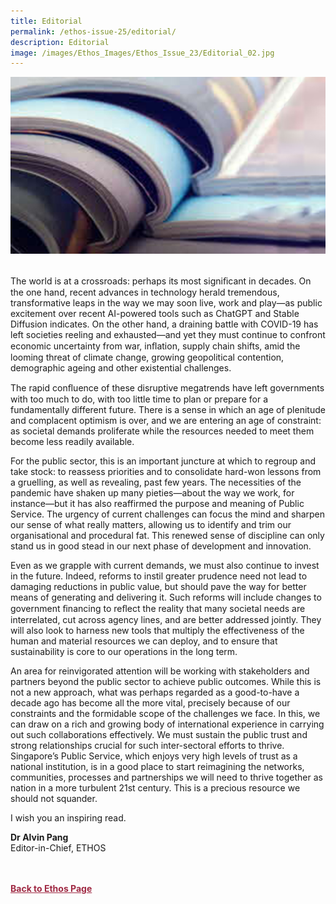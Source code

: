 ```yaml
---
title: Editorial
permalink: /ethos-issue-25/editorial/
description: Editorial
image: /images/Ethos_Images/Ethos_Issue_23/Editorial_02.jpg
---
```

<style>


	
.back a
{
	color: #9f2943;
	font-weight: bold;
}

#banner img
{
	width:100%;
}
	
.author
{
border-bottom: 1px solid black;
margin-top:40px;
padding-bottom:30px;
border-top: 1px solid black;	

}	
	
</style>
	
<div class="background-image">
<img src="/images/Landing_Banner_Images/editorial_landing.jpg">
</div>
<br>

<p>The world is at a crossroads: perhaps its most signiﬁcant in decades. On the one hand, recent advances in technology herald tremendous, transformative leaps in the way we may soon live, work and play—as public excitement over recent AI-powered tools such as ChatGPT and Stable Diffusion indicates. On the other hand, a draining battle with COVID-19 has left societies reeling and exhausted—and yet they must continue to confront economic uncertainty from war, inﬂation, supply chain shifts, amid the looming threat of climate change, growing geopolitical contention, demographic ageing and other existential challenges.</p>

<p>The rapid conﬂuence of these disruptive megatrends have left governments with too much to do, with too little time to plan or prepare for a fundamentally different future. There is a sense in which an age of plenitude and complacent optimism is over, and we are entering an age of constraint: as societal demands proliferate while the resources needed to meet them become less readily available.</p>

<p>For the public sector, this is an important juncture at which to regroup and take stock: to reassess priorities and to consolidate hard-won lessons from a gruelling, as well as revealing, past few years. The necessities of the pandemic have shaken up many pieties—about the way we work, for instance—but it has also reaffirmed the purpose and meaning of Public Service. The urgency of current challenges can focus the mind and sharpen our sense of what really matters, allowing us to identify and trim our organisational and procedural fat. This renewed sense of discipline can only stand us in good stead in our next phase of development and innovation.</p>	
	
<p>Even as we grapple with current demands, we must also continue to invest in the future. Indeed, reforms to instil greater prudence need not lead to damaging reductions in public value, but should pave the way for better means of generating and delivering it. Such reforms will include changes to government ﬁnancing to reﬂect the reality that many societal needs are interrelated, cut across agency lines, and are better addressed jointly. They will also look to harness new tools that multiply the effectiveness of the human and material resources we can deploy, and to ensure that sustainability is core to our operations in the long term.</p>
	
<p>An area for reinvigorated attention will be working with stakeholders and partners beyond the public sector to achieve public outcomes. While this is not a new approach, what was perhaps regarded as a good-to-have a decade ago has become all the more vital, precisely because of our constraints and the formidable scope of the challenges we face. In this, we can draw on a rich and growing body of international experience in carrying out such collaborations effectively. We must sustain the public trust and strong relationships crucial for such inter-sectoral efforts to thrive. Singapore’s Public Service, which enjoys very high levels of trust as a national institution, is in a good place to start reimagining the networks, communities, processes and partnerships we will need to thrive together as nation in a more turbulent 21st century. This is a precious resource we should not squander.</p>

<p>I wish you an inspiring read.</p>


<b>Dr Alvin Pang</b><br>
Editor-in-Chief, ETHOS
	

	
<br>
<br>	
<div class="back">
<a href="/ethos-issue-25/">Back to Ethos Page</a>	
</div>